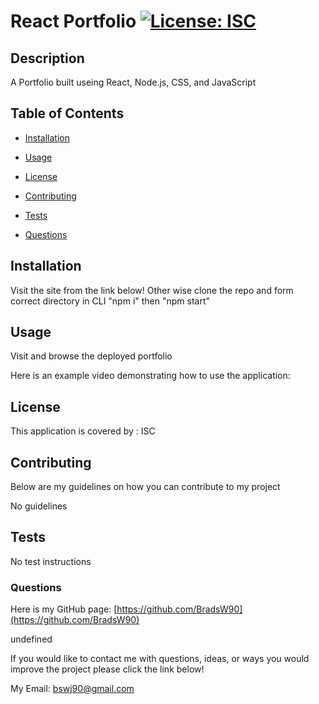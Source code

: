 # React Portfolio [![License: ISC](https://img.shields.io/badge/License-ISC-blue.svg)](https://opensource.org/licenses/ISC)

  ## Description

  A Portfolio built useing React, Node.js, CSS, and JavaScript

  ## Table of Contents

  - [Installation](#Installation)

  - [Usage](#Usage)

  - [License](#License)

  - [Contributing](#Contributing)

  - [Tests](#Tests)

  - [Questions](#Questions)

  ## Installation

  Visit the site from the link below! Other wise clone the repo and form correct directory in CLI "npm i" then "npm start"

  ## Usage

  Visit and browse the deployed portfolio

  Here is an example video demonstrating how to use the application: 

  ## License

  This application is covered by : ISC

  ## Contributing

  Below are my guidelines on how you can contribute to my project

  No guidelines

  ## Tests

  No test instructions

  ### Questions

  Here is my GitHub page: [https://github.com/BradsW90](https://github.com/BradsW90)

  undefined

  If you would like to contact me with questions, ideas, or ways you would improve the project please click the link below!

  My Email: [bswj90@gmail.com](mailto:bswj90@gmail.com)
  
  